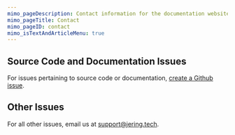 ```yaml
---
mimo_pageDescription: Contact information for the documentation website for Jering.Markdig.Extensions.FlexiBlocks.
mimo_pageTitle: Contact
mimo_pageID: contact
mimo_isTextAndArticleMenu: true
---
```


## Source Code and Documentation Issues
For issues pertaining to source code or documentation, [create a Github issue](https://github.com/JeringTech/Markdig.Extensions.FlexiBlocks/issues/new).

## Other Issues
For all other issues, email us at [support@jering.tech](mailto:support@jering.tech).